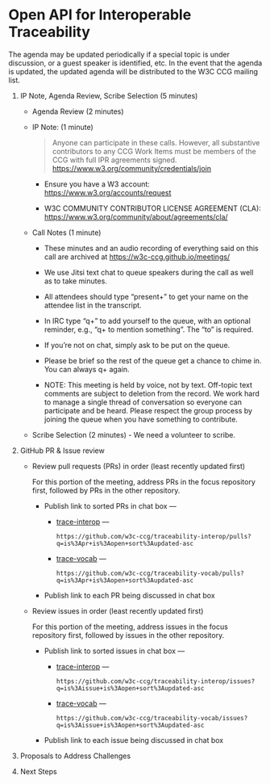 # Open API for Interoperable Traceability

The agenda may be updated periodically if a special topic is under discussion, or a guest speaker is identified, etc.  In the event that the agenda is updated, the updated agenda will be distributed to the W3C CCG mailing list.

1. IP Note, Agenda Review, Scribe Selection (5 minutes)

    - Agenda Review (2 minutes)

    - IP Note: (1 minute)

      > Anyone can participate in these calls. However, all substantive contributors to any CCG Work Items must be members of the CCG with full IPR agreements signed. https://www.w3.org/community/credentials/join

        * Ensure you have a W3 account: https://www.w3.org/accounts/request

        * W3C COMMUNITY CONTRIBUTOR LICENSE AGREEMENT (CLA): https://www.w3.org/community/about/agreements/cla/

    - Call Notes (1 minute)

      - These minutes and an audio recording of everything said on this call are archived at https://w3c-ccg.github.io/meetings/

      - We use Jitsi text chat to queue speakers during the call as well as to take minutes.

      - All attendees should type “present+” to get your name on the attendee list in the transcript.

      - In IRC type “q+” to add yourself to the queue, with an optional reminder, e.g., “q+ to mention something”. The “to” is required.

      - If you’re not on chat, simply ask to be put on the queue.

      - Please be brief so the rest of the queue get a chance to chime in. You can always q+ again.

      - NOTE: This meeting is held by voice, not by text. Off-topic text comments are subject to deletion from the record. We work hard to manage a single thread of conversation so everyone can participate and be heard. Please respect the group process by joining the queue when you have something to contribute.

   - Scribe Selection (2 minutes) - We need a volunteer to scribe.

2. GitHub PR & Issue review

   * Review pull requests (PRs) in order (least recently updated first)

     For this portion of the meeting, address PRs in the focus repository first, followed by PRs in the other repository.

     * Publish link to sorted PRs in chat box —
       * [trace-interop](https://github.com/w3c-ccg/traceability-interop/pulls?q=is%3Apr+is%3Aopen+sort%3Aupdated-asc) — 
         ```pre
         https://github.com/w3c-ccg/traceability-interop/pulls?q=is%3Apr+is%3Aopen+sort%3Aupdated-asc
         ```
       * [trace-vocab](https://github.com/w3c-ccg/traceability-vocab/pulls?q=is%3Apr+is%3Aopen+sort%3Aupdated-asc) — 
         ```pre
         https://github.com/w3c-ccg/traceability-vocab/pulls?q=is%3Apr+is%3Aopen+sort%3Aupdated-asc
         ```

     * Publish link to each PR being discussed in chat box

   * Review issues in order (least recently updated first)

     For this portion of the meeting, address issues in the focus repository first, followed by issues in the other repository.

     * Publish link to sorted issues in chat box —
       * [trace-interop](https://github.com/w3c-ccg/traceability-interop/issues?q=is%3Aissue+is%3Aopen+sort%3Aupdated-asc) —
         ```pre
         https://github.com/w3c-ccg/traceability-interop/issues?q=is%3Aissue+is%3Aopen+sort%3Aupdated-asc
         ```
       * [trace-vocab](https://github.com/w3c-ccg/traceability-vocab/issues?q=is%3Aissue+is%3Aopen+sort%3Aupdated-asc) —
         ```pre
         https://github.com/w3c-ccg/traceability-vocab/issues?q=is%3Aissue+is%3Aopen+sort%3Aupdated-asc
         ```

     * Publish link to each issue being discussed in chat box

4. Proposals to Address Challenges

5. Next Steps
